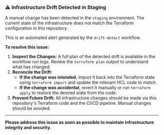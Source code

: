 ### ⚠️ Infrastructure Drift Detected in Staging

A manual change has been detected in the `staging` environment. The current state of the infrastructure does not match the Terraform configuration in this repository.

This is an automated alert generated by the `drift-detect` workflow.

**To resolve this issue:**

1.  **Inspect the Changes:** A full plan of the detected drift is available in the workflow run logs. Review the `terraform plan` output to understand what has changed.
2.  **Reconcile the Drift:**
    * **If the change was intended**, import it back into the Terraform state using `terraform import` and update the relevant HCL code to match.
    * **If the change was accidental**, revert it manually or run `terraform apply` to restore the desired state from the code.
3.  **Prevent Future Drift:** All infrastructure changes should be made via this repository's Terraform code and the CI/CD pipeline. Manual changes should be avoided.

---
**Please address this issue as soon as possible to maintain infrastructure integrity and security.**